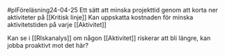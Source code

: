 #plFöreläsning24-04-25
Ett sätt att minska projekttid genom att korta ner aktiviteter på [[Kritisk linje]]
Kan uppskatta kostnaden för minska aktivitetstiden på varje [[Aktivitet]]

Kan se i [[RIskanalys]] om någon [[Aktivitet]] riskerar att bli längre, kan jobba proaktivt mot det här?

